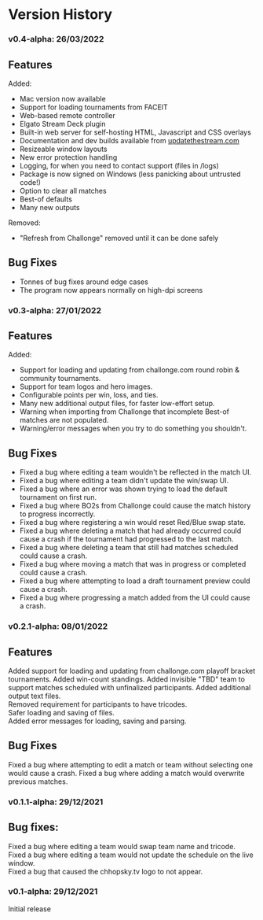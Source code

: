 # Version History

### v0.4-alpha: 26/03/2022
## Features
Added: 
- Mac version now available
- Support for loading tournaments from FACEIT  
- Web-based remote controller  
- Elgato Stream Deck plugin  
- Built-in web server for self-hosting HTML, Javascript and CSS overlays  
- Documentation and dev builds available from [updatethestream.com](https://updatethestream.com)
- Resizeable window layouts
- New error protection handling
- Logging, for when you need to contact support (files in /logs)
- Package is now signed on Windows (less panicking about untrusted code!)
- Option to clear all matches
- Best-of defaults
- Many new outputs

Removed:
- "Refresh from Challonge" removed until it can be done safely

## Bug Fixes
- Tonnes of bug fixes around edge cases
- The program now appears normally on high-dpi screens

### v0.3-alpha: 27/01/2022
## Features
Added:
- Support for loading and updating from challonge.com round robin & community tournaments.
- Support for team logos and hero images.
- Configurable points per win, loss, and ties.
- Many new additional output files, for faster low-effort setup.
- Warning when importing from Challonge that incomplete Best-of matches are not populated.
- Warning/error messages when you try to do something you shouldn't.

## Bug Fixes
- Fixed a bug where editing a team wouldn't be reflected in the match UI.
- Fixed a bug where editing a team didn't update the win/swap UI.
- Fixed a bug where an error was shown trying to load the default tournament on first run.
- Fixed a bug where BO2s from Challonge could cause the match history to progress incorrectly.
- Fixed a bug where registering a win would reset Red/Blue swap state.
- Fixed a bug where deleting a match that had already occurred could cause a crash if the tournament had progressed to the last match.
- Fixed a bug where deleting a team that still had matches scheduled could cause a crash.
- Fixed a bug where moving a match that was in progress or completed could cause a crash.
- Fixed a bug where attempting to load a draft tournament preview could cause a crash.
- Fixed a bug where progressing a match added from the UI could cause a crash.

### v0.2.1-alpha: 08/01/2022
## Features
Added support for loading and updating from challonge.com playoff bracket tournaments.
Added win-count standings.
Added invisible "TBD" team to support matches scheduled with unfinalized participants.
Added additional output text files.  
Removed requirement for participants to have tricodes.  
Safer loading and saving of files.  
Added error messages for loading, saving and parsing.

## Bug Fixes
Fixed a bug where attempting to edit a match or team without selecting one would cause a crash.
Fixed a bug where adding a match would overwrite previous matches.


### v0.1.1-alpha: 29/12/2021
## Bug fixes:
Fixed a bug where editing a team would swap team name and tricode.  
Fixed a bug where editing a team would not update the schedule on the live window.  
Fixed a bug that caused the chhopsky.tv logo to not appear.  

### v0.1-alpha: 29/12/2021
Initial release
